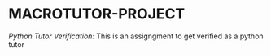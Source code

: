 # MACROTUTOR-PROJECT 
 *Python Tutor Verification:* This is an assigngment to get verified as a python tutor
